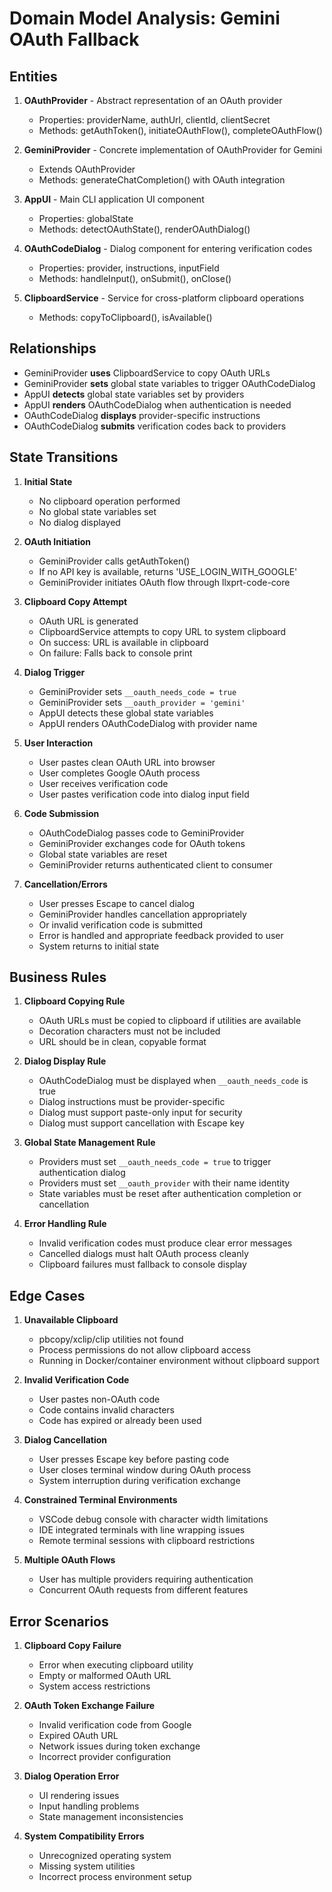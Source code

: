 # Domain Model Analysis: Gemini OAuth Fallback

## Entities

1. **OAuthProvider** - Abstract representation of an OAuth provider
   - Properties: providerName, authUrl, clientId, clientSecret
   - Methods: getAuthToken(), initiateOAuthFlow(), completeOAuthFlow()

2. **GeminiProvider** - Concrete implementation of OAuthProvider for Gemini
   - Extends OAuthProvider
   - Methods: generateChatCompletion() with OAuth integration

3. **AppUI** - Main CLI application UI component
   - Properties: globalState
   - Methods: detectOAuthState(), renderOAuthDialog()

4. **OAuthCodeDialog** - Dialog component for entering verification codes
   - Properties: provider, instructions, inputField
   - Methods: handleInput(), onSubmit(), onClose()

5. **ClipboardService** - Service for cross-platform clipboard operations
   - Methods: copyToClipboard(), isAvailable()

## Relationships

- GeminiProvider **uses** ClipboardService to copy OAuth URLs
- GeminiProvider **sets** global state variables to trigger OAuthCodeDialog
- AppUI **detects** global state variables set by providers
- AppUI **renders** OAuthCodeDialog when authentication is needed
- OAuthCodeDialog **displays** provider-specific instructions
- OAuthCodeDialog **submits** verification codes back to providers

## State Transitions

1. **Initial State**
   - No clipboard operation performed
   - No global state variables set
   - No dialog displayed

2. **OAuth Initiation**
   - GeminiProvider calls getAuthToken()
   - If no API key is available, returns 'USE_LOGIN_WITH_GOOGLE'
   - GeminiProvider initiates OAuth flow through llxprt-code-core

3. **Clipboard Copy Attempt**
   - OAuth URL is generated
   - ClipboardService attempts to copy URL to system clipboard
   - On success: URL is available in clipboard
   - On failure: Falls back to console print

4. **Dialog Trigger**
   - GeminiProvider sets `__oauth_needs_code = true`
   - GeminiProvider sets `__oauth_provider = 'gemini'`
   - AppUI detects these global state variables
   - AppUI renders OAuthCodeDialog with provider name

5. **User Interaction**
   - User pastes clean OAuth URL into browser
   - User completes Google OAuth process
   - User receives verification code
   - User pastes verification code into dialog input field

6. **Code Submission**
   - OAuthCodeDialog passes code to GeminiProvider
   - GeminiProvider exchanges code for OAuth tokens
   - Global state variables are reset
   - GeminiProvider returns authenticated client to consumer

7. **Cancellation/Errors**
   - User presses Escape to cancel dialog
   - GeminiProvider handles cancellation appropriately
   - Or invalid verification code is submitted
   - Error is handled and appropriate feedback provided to user
   - System returns to initial state

## Business Rules

1. **Clipboard Copying Rule**
   - OAuth URLs must be copied to clipboard if utilities are available
   - Decoration characters must not be included
   - URL should be in clean, copyable format

2. **Dialog Display Rule**
   - OAuthCodeDialog must be displayed when `__oauth_needs_code` is true
   - Dialog instructions must be provider-specific
   - Dialog must support paste-only input for security
   - Dialog must support cancellation with Escape key

3. **Global State Management Rule**
   - Providers must set `__oauth_needs_code = true` to trigger authentication dialog
   - Providers must set `__oauth_provider` with their name identity
   - State variables must be reset after authentication completion or cancellation

4. **Error Handling Rule**
   - Invalid verification codes must produce clear error messages
   - Cancelled dialogs must halt OAuth process cleanly
   - Clipboard failures must fallback to console display

## Edge Cases

1. **Unavailable Clipboard**
   - pbcopy/xclip/clip utilities not found
   - Process permissions do not allow clipboard access
   - Running in Docker/container environment without clipboard support

2. **Invalid Verification Code**
   - User pastes non-OAuth code
   - Code contains invalid characters
   - Code has expired or already been used

3. **Dialog Cancellation**
   - User presses Escape key before pasting code
   - User closes terminal window during OAuth process
   - System interruption during verification exchange

4. **Constrained Terminal Environments**
   - VSCode debug console with character width limitations
   - IDE integrated terminals with line wrapping issues
   - Remote terminal sessions with clipboard restrictions

5. **Multiple OAuth Flows**
   - User has multiple providers requiring authentication
   - Concurrent OAuth requests from different features

## Error Scenarios

1. **Clipboard Copy Failure**
   - Error when executing clipboard utility
   - Empty or malformed OAuth URL
   - System access restrictions

2. **OAuth Token Exchange Failure**
   - Invalid verification code from Google
   - Expired OAuth URL
   - Network issues during token exchange
   - Incorrect provider configuration

3. **Dialog Operation Error**
   - UI rendering issues
   - Input handling problems
   - State management inconsistencies

4. **System Compatibility Errors**
   - Unrecognized operating system
   - Missing system utilities
   - Incorrect process environment setup